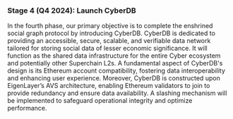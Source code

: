 ### Stage 4 (Q4 2024): Launch CyberDB

In the fourth phase, our primary objective is to complete the enshrined social graph protocol by introducing CyberDB. CyberDB is dedicated to providing an accessible, secure, scalable, and verifiable data network tailored for storing social data of lesser economic significance. It will function as the shared data infrastructure for the entire Cyber ecosystem and potentially other Superchain L2s. A fundamental aspect of CyberDB's design is its Ethereum account compatibility, fostering data interoperability and enhancing user experience. Moreover, CyberDB is constructed upon EigenLayer’s AVS architecture, enabling Ethereum validators to join to provide redundancy and ensure data availability. A slashing mechanism will be implemented to safeguard operational integrity and optimize performance.

